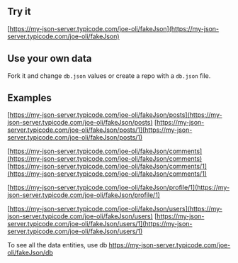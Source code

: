 ## Try it

[https://my-json-server.typicode.com/joe-oli/fakeJson](https://my-json-server.typicode.com/joe-oli/fakeJson)

## Use your own data

Fork it and change `db.json` values or create a repo with a `db.json` file.


## Examples

[https://my-json-server.typicode.com/joe-oli/fakeJson/posts](https://my-json-server.typicode.com/joe-oli/fakeJson/posts)
[https://my-json-server.typicode.com/joe-oli/fakeJson/posts/1](https://my-json-server.typicode.com/joe-oli/fakeJson/posts/1)

[https://my-json-server.typicode.com/joe-oli/fakeJson/comments](https://my-json-server.typicode.com/joe-oli/fakeJson/comments)
[https://my-json-server.typicode.com/joe-oli/fakeJson/comments/1](https://my-json-server.typicode.com/joe-oli/fakeJson/comments/1)

[https://my-json-server.typicode.com/joe-oli/fakeJson/profile/1](https://my-json-server.typicode.com/joe-oli/fakeJson/profile/1)

[https://my-json-server.typicode.com/joe-oli/fakeJson/users](https://my-json-server.typicode.com/joe-oli/fakeJson/users)
[https://my-json-server.typicode.com/joe-oli/fakeJson/users/1](https://my-json-server.typicode.com/joe-oli/fakeJson/users/1)

To see all the data entities, use db
https://my-json-server.typicode.com/joe-oli/fakeJson/db
